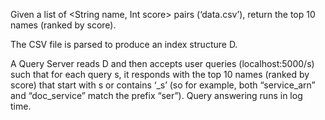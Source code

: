 Given a list of <String name, Int score> pairs (‘data.csv’), return the top 10 names (ranked by score).

The CSV file is parsed to produce an index structure D.

A Query Server reads D and then accepts user queries (localhost:5000/s) such that for each query s, it responds with the top 10 names (ranked by score) that start with s or
contains ‘_s’ (so for example, both “service_arn” and “doc_service” match the prefix “ser”). Query answering runs in log time.

